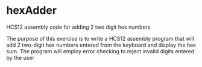 # hexAdder
HCS12 assembly code for adding 2 two digit hex numbers

The purpose of this exercise is to write a HCS12 assembly program that will add 2 two-digit hex numbers entered from the keyboard and display the hex sum.  The program will employ error checking to reject invalid digits entered by the user

